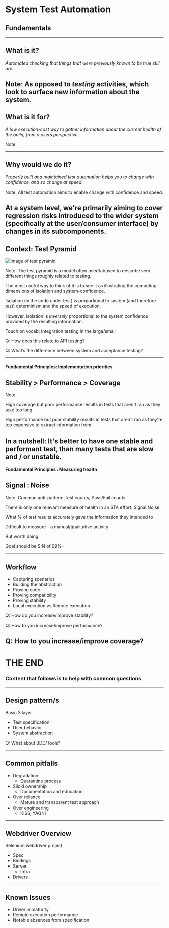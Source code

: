 # System Test Automation
## Fundamentals

---

## What is it?
_Automated checking that things that were previously known to be true still are._

Note:
As opposed to _testing_ activities, which look to surface new information about the system.
---

## What is it for?
_A low execution-cost way to gather information about the current health of the build, from a users perspective_

Note:

---

## Why would we do it?
_Properly built and maintained test automation helps you to change with confidence, and so change at speed._

Note:
All test automation aims to enable change with confidence and speed.  

At a system level, we're primarily aiming to cover regression risks introduced to the wider system (specifically at the user/consumer interface) by changes in its subcomponents.
---

## Context: Test Pyramid

![Image of test pyramid](http://blog.primehammer.com/wp-content/uploads/2017/02/image02-300x259.png)

Note:
The test pyramid is a model often used/abused to describe very different things roughly related to testing.

The most useful way to think of it is to see it as illustrating the competing dimensions of isolation and system-confidence.

Isolation (in the code under test) is proportional to system (and therefore test) determinism and the speed of execution.

However, isolation is _inversely_ proportional to the system confidence provided by the resulting information.

Touch on vocab: Integration testing in the large/small

Q: How does this relate to API testing?

Q: What’s the difference between system and acceptance testing?

---

#### Fundamental Principles: Implementation priorities

## Stability > Performance > Coverage

Note:

High coverage but poor performance results in tests that aren't ran as they take too long.

High performance but poor stability results in tests that aren't ran as they're too expensive to extract information from.

In a nutshell: It's better to have one stable and performant test, than many tests that are slow and / or unstable.
---

#### Fundamental Principles : Measuring health

## Signal : Noise

Note: 
Common anti-pattern: Test counts, Pass/Fail counts

There is only one relevant measure of health in an STA effort.  Signal:Noise.

What % of test results accurately gave the information they intended to

Difficult to measure - a manual/qualitative activity

But worth doing

Goal should be S:N of 99%+

---
## Workflow
  - Capturing scenarios
  - Building the abstraction
  - Proving code
  - Proving compatibility
  - Proving stability
  - Local execution vs Remote execution

Q: How do you increase/improve stability?

Q: How to you increase/improve performance?

Q: How to you increase/improve coverage?
---
# THE END

### Content that follows is to help with common questions

---
## Design pattern/s

Basic 3 layer
 - Test specification 
 - User behavior 
 - System abstraction 

Q: What about BDD/Tools?

---
## Common pitfalls
  - Degradation
    - Quarantine process
  - Silo’d ownership
    - Documentation and education
  - Over reliance
    - Mature and transparent test approach
  - Over engineering
    - KISS, YAGNI

---
## Webdriver Overview

Selenium webdriver project
 - Spec
 - Bindings
 - Server 
    - Infra
 - Drivers

---

## Known Issues
  - Driver immaturity
  - Remote execution performance
  - Notable absences from specification
